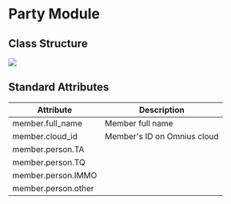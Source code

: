 # Party Module

## Class Structure

<img src="https://www.plantuml.com/plantuml/png/XOz1IyD048Nlyok67Wlz0q6q0KMAkYbjYk1jsumni3ifcrcXYF_TIG8cxi6UPlRBUszUrftO8D4x88uUj_gub9SpVG7YmJoPujNejdtOxOj-ANQFkTcyvUL6dzy09sUxRdJrZgRAyBdbMbSXjYmPbiDKmDPJXdi9pV3TMQwZhN_HdRBpHyjaeZzIc6FHFjbKJSafa1MgSis_rsLgyaAzEQcINBvYpaM5noYKf7nQ5_-BGVHjrRmtVvFXq570cnKkbeln5m26eMo4urM0VaxIf0j00WRHSdMBCycQk8hU_G00">

## Standard Attributes

| Attribute           | Description                 |
|---------------------|-----------------------------|
| member.full_name    | Member full name            |
| member.cloud_id     | Member's ID on Omnius cloud |
| member.person.TA    |                             |
| member.person.TQ    |                             |
| member.person.IMMO  |                             |
| member.person.other |                             |


